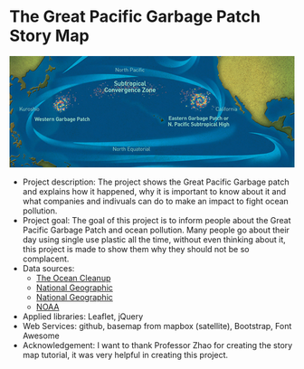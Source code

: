 # The Great Pacific Garbage Patch Story Map
![](img/gyres.jpg)
- Project description: The project shows the Great Pacific Garbage patch and explains how it happened, why it is important to know about it and what companies and indivuals can do to make an impact to fight ocean pollution.
- Project goal: The goal of this project is to inform people about the Great Pacific Garbage Patch and ocean pollution. Many people go about their day using single use plastic all the time, without even thinking about it, this project is made to show them why they should not be so complacent.
- Data sources:
  - <a href="https://theoceancleanup.com/great-pacific-garbage-patch/?gclid=CjwKCAjw5vz2BRAtEiwAbcVIL7fEtbYFOuUj-u1o53g2ZO41i7ThiN9jW4mp4Nehepm4w2DiaywBzhoCKpEQAvD_BwE" target="_blank">The Ocean Cleanup</a>
  - <a href="https://www.nationalgeographic.com/news/2018/03/great-pacific-garbage-patch-plastics-environment/#close" target="_blank">National Geographic</a>
  - <a href="https://www.nationalgeographic.org/encyclopedia/great-pacific-garbage-patch/" target="_blank">National Geographic</a>
  - <a href="https://oceanservice.noaa.gov/facts/garbagepatch.html" target="_blank">NOAA</a>
- Applied libraries: Leaflet, jQuery
- Web Services: github, basemap from mapbox (satellite), Bootstrap, Font Awesome
- Acknowledgement: I want to thank Professor Zhao for creating the story map tutorial, it was very helpful in creating this project.
